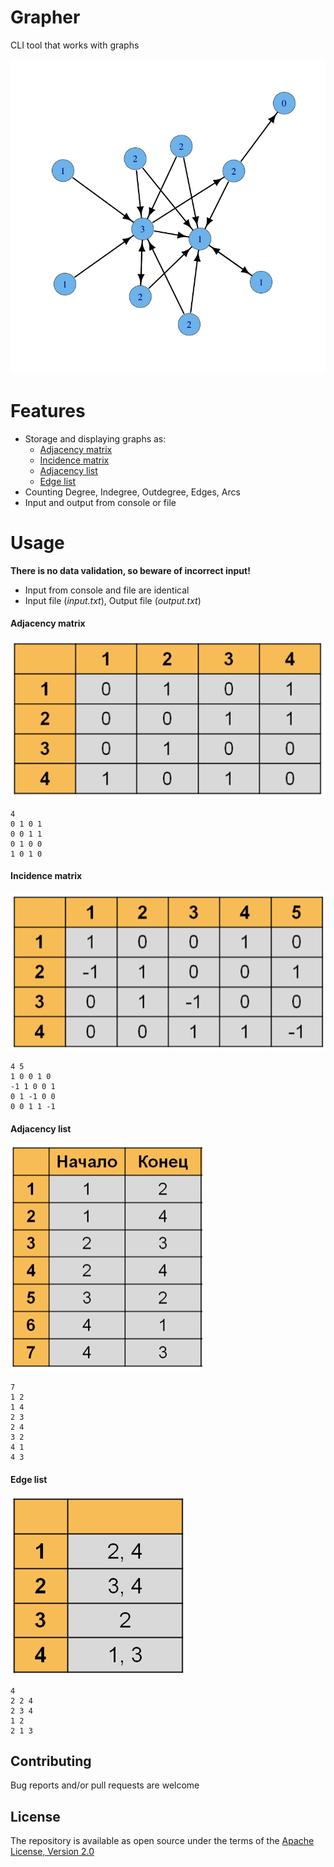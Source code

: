 # Grapher
CLI tool that works with graphs

![Граф](images/graphs_icon.png)

# Features

- Storage and displaying graphs as:
  - [Adjacency matrix](https://en.wikipedia.org/wiki/Adjacency_matrix)
  - [Incidence matrix](https://en.wikipedia.org/wiki/Incidence_matrix)
  - [Adjacency list](https://en.wikipedia.org/wiki/Adjacency_list)
  - [Edge list](https://en.wikipedia.org/wiki/Edge_list)
- Counting Degree, Indegree, Outdegree, Edges, Arcs
- Input and output from console or file

# Usage

**There is no data validation, so beware of incorrect input!**

- Input from console and file are identical
- Input file (_input.txt_), Output file (_output.txt_)


#### Adjacency matrix
![Adjacency matrix](images/AdjacencyMatrix.png)
```
4
0 1 0 1
0 0 1 1
0 1 0 0
1 0 1 0
```

#### Incidence matrix
![Adjacency matrix](images/IncidenceMatrix.png)
```
4 5
1 0 0 1 0
-1 1 0 0 1
0 1 -1 0 0
0 0 1 1 -1
```

#### Adjacency list
![Adjacency matrix](images/AdjacencyList.png)
```
7
1 2
1 4
2 3
2 4
3 2
4 1
4 3
```

#### Edge list
![Adjacency matrix](images/EdgeList.png)
```
4
2 2 4
2 3 4
1 2
2 1 3
```

## Contributing

Bug reports and/or pull requests are welcome


## License

The repository is available as open source under the terms of the [Apache License, Version 2.0](https://opensource.org/licenses/Apache-2.0)

